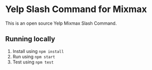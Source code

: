 # Yelp Slash Command for Mixmax

This is an open source Yelp Mixmax Slash Command.

## Running locally

1. Install using `npm install`
2. Run using `npm start`
3. Test using `npm test`
